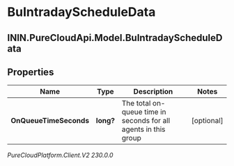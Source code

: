 # BuIntradayScheduleData

## ININ.PureCloudApi.Model.BuIntradayScheduleData

## Properties

|Name | Type | Description | Notes|
|------------ | ------------- | ------------- | -------------|
| **OnQueueTimeSeconds** | **long?** | The total on-queue time in seconds for all agents in this group | [optional] |



_PureCloudPlatform.Client.V2 230.0.0_
